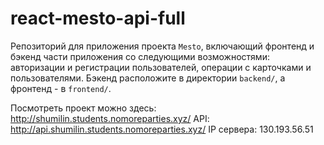 # react-mesto-api-full
Репозиторий для приложения проекта `Mesto`, включающий фронтенд и бэкенд части приложения со следующими возможностями: авторизации и регистрации пользователей, операции с карточками и пользователями. Бэкенд расположите в директории `backend/`, а фронтенд - в `frontend/`. 
  

Посмотреть проект можно здесь: 
http://shumilin.students.nomoreparties.xyz/
API: http://api.shumilin.students.nomoreparties.xyz/
IP сервера: 130.193.56.51 